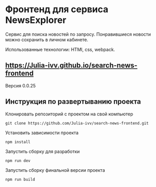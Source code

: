 Фронтенд для сервиса NewsExplorer
===
Сервис для поиска новостей по запросу. Понравившиеся новости можно сохранить в личном кабинете.

Использованные технологии: HTMl, css, webpack.

https://Julia-ivv.github.io/search-news-frontend
----
Версия 0.0.25

Инструкция по развертыванию проекта
---
Клонировать репозиторий с проектом на свой компьютер
```
git clone https://github.com/Julia-ivv/search-news-frontend.git
```

Установить зависимости проекта
```
npm install 
 ```
Запустить сборку для разработки
```
npm run dev 
```
Запустить сборку финальной версии проекта
```
npm run build
```
